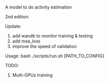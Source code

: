 A model to do activity estimation

2nd edition:

Update:
1. add wandb to monitor training & testing
2. add mse_loss
3. improve the speed of validation

Usage:
bash ./scripts/run.sh [PATH_TO_CONFIG]

TODO:
1. Multi-GPUs training
